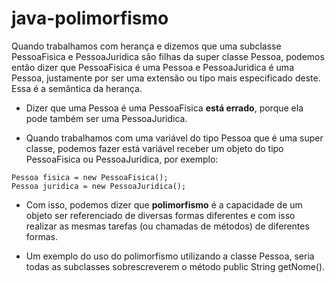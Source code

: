 # java-polimorfismo

Quando trabalhamos com herança e dizemos que uma subclasse PessoaFisica e PessoaJuridica são filhas da super classe Pessoa, podemos então dizer que PessoaFisica é uma Pessoa e PessoaJuridica é uma Pessoa, justamente por ser uma extensão ou tipo mais especificado deste. Essa é a semântica da herança.

* Dizer que uma Pessoa é uma PessoaFisica **está errado**, porque ela pode também ser uma PessoaJuridica.


* Quando trabalhamos com uma variável do tipo Pessoa que é uma super classe, podemos fazer está variável receber um objeto do tipo PessoaFisica ou PessoaJuridica, por exemplo:

```
Pessoa fisica = new PessoaFisica();
Pessoa juridica = new PessoaJuridica();
```

* Com isso, podemos dizer que **polimorfismo** é a capacidade de um objeto ser referenciado de diversas formas diferentes e com isso realizar as mesmas tarefas (ou chamadas de métodos) de diferentes formas.


* Um exemplo do uso do polimorfismo utilizando a classe Pessoa, seria todas as subclasses sobrescreverem o método public String getNome().

